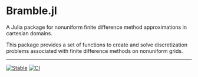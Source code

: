 # Bramble.jl
A Julia package for nonuniform finite difference method approximations in cartesian domains.

This package provides a set of functions to create and solve discretization problems associated with finite difference methods on nonuniform grids.

---
[![Stable](https://img.shields.io/badge/docs-stable-blue.svg)](https://gpena.github.io/Bramble.jl/)
[![CI](https://github.com/gpena/Bramble.jl/workflows/CI/badge.svg)](https://github.com/gpena/Bramble.jl/actions?query=workflow%3ACI++)
